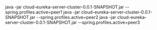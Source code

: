 java -jar  cloud-eureka-server-cluster-0.0.1-SNAPSHOT.jar  --spring.profiles.active=peer1
java -jar  cloud-eureka-server-cluster-0.0.1-SNAPSHOT.jar  --spring.profiles.active=peer2
java -jar  cloud-eureka-server-cluster-0.0.1-SNAPSHOT.jar  --spring.profiles.active=peer3
